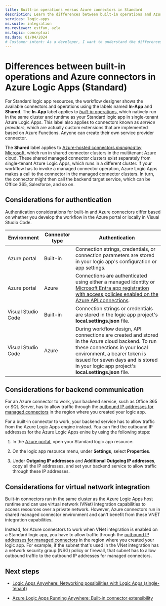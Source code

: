 ```yaml
---
title: Built-in operations versus Azure connectors in Standard
description: Learn the differences between built-in operations and Azure connectors for Standard logic apps.
services: logic-apps
ms.suite: integration
ms.reviewer: estfan, azla
ms.topic: conceptual
ms.date: 01/04/2024
# Customer intent: As a developer, I want to understand the differences between built-in and Azure connectors in Azure Logic Apps (Standard).
---
```


# Differences between built-in operations and Azure connectors in Azure Logic Apps (Standard)

For Standard logic app resources, the workflow designer shows the available connectors and operations using the labels named **In-App** and **Shared**. The **In-App** label applies to [*built-in* operations](built-in.md), which natively run in the same cluster and runtime as your Standard logic app in single-tenant Azure Logic Apps. This label also applies to connectors known as *service providers*, which are actually custom extensions that are implemented based on Azure Functions. Anyone can create their own service provider connector.

The **Shared** label applies to [Azure-hosted connectors *managed* by Microsoft](managed.md), which run in shared connector clusters in the multitenant Azure cloud. These shared managed connector clusters exist separately from single-tenant Azure Logic Apps, which runs in a different cluster. If your workflow has to invoke a managed connector operation, Azure Logic Apps makes a call to the connector in the managed connector clusters. In turn, the connector might then call the backend target service, which can be Office 365, Salesforce, and so on.

<a name="considerations-authentication"></a>

## Considerations for authentication

Authentication considerations for built-in and Azure connectors differ based on whether you develop the workflow in the Azure portal or locally in Visual Studio Code.

| Environment | Connector type | Authentication |
|-------------|----------------|----------------|
| Azure portal | Built-in | Connection strings, credentials, or connection parameters are stored in your logic app's configuration or app settings. |
| Azure portal | Azure | Connections are authenticated using either a managed identity or [Microsoft Entra app registration with access policies enabled on the Azure API connections](../logic-apps/azure-arc-enabled-logic-apps-create-deploy-workflows.md#set-up-connection-authentication). |
| Visual Studio Code | Built-in | Connection strings or credentials are stored in the logic app project's **local.settings.json** file. |
| Visual Studio Code | Azure | During workflow design, API connections are created and stored in the Azure cloud backend. To run these connections in your local environment, a bearer token is issued for seven days and is stored in your logic app project's **local.settings.json** file. |

<a name="considerations-backend-communication"></a>

## Considerations for backend communication

For an Azure connector to work, your backend service, such as Office 365 or SQL Server, has to allow traffic through the [outbound IP addresses for managed connectors](/connectors/common/outbound-ip-addresses) in the region where you created your logic app.

For a built-in connector to work, your backend service has to allow traffic from the Azure Logic Apps engine instead. You can find the outbound IP addresses for the Azure Logic Apps enine by using the following steps:

1. In the [Azure portal](https://portal.azure.com), open your Standard logic app resource.

1. On the logic app resource menu, under **Settings**, select **Properties**.

1. Under **Outgoing IP addresses** and **Additional Outgoing IP addresses**, copy all the IP addresses, and set your backend service to allow traffic through these IP addresses.

<a name="considerations-vnet"></a>

## Considerations for virtual network integration

Built-in connectors run in the same cluster as the Azure Logic Apps host runtime and can use virtual network (VNet) integration capabilities to access resources over a private network. However, Azure connectors run in shared managed connector environment and can't benefit from these VNET integration capabilities.

Instead, for Azure connectors to work when VNet integration is enabled on a Standard logic app, you have to allow traffic through the [outbound IP addresses for managed connectors](/connectors/common/outbound-ip-addresses) in the region where you created your logic app. For example, if the subnet that's used in the VNet integration has a network security group (NSG) policy or firewall, that subnet has to allow outbound traffic to the outbound IP addresses for managed connectors.

## Next steps

- [Logic Apps Anywhere: Networking possibilities with Logic Apps (single-tenant)](https://techcommunity.microsoft.com/t5/integrations-on-azure/logic-apps-anywhere-networking-possibilities-with-logic-app/ba-p/2105047)

- [Azure Logic Apps Running Anywhere: Built-in connector extensibility](https://techcommunity.microsoft.com/t5/integrations-on-azure-blog/azure-logic-apps-running-anywhere-built-in-connector/ba-p/1921272)
